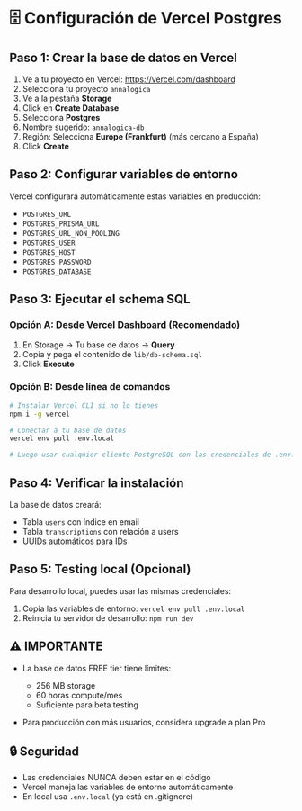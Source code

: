 # 🗄️ Configuración de Vercel Postgres

## Paso 1: Crear la base de datos en Vercel

1. Ve a tu proyecto en Vercel: https://vercel.com/dashboard
2. Selecciona tu proyecto `annalogica`
3. Ve a la pestaña **Storage**
4. Click en **Create Database**
5. Selecciona **Postgres**
6. Nombre sugerido: `annalogica-db`
7. Región: Selecciona **Europe (Frankfurt)** (más cercano a España)
8. Click **Create**

## Paso 2: Configurar variables de entorno

Vercel configurará automáticamente estas variables en producción:
- `POSTGRES_URL`
- `POSTGRES_PRISMA_URL`
- `POSTGRES_URL_NON_POOLING`
- `POSTGRES_USER`
- `POSTGRES_HOST`
- `POSTGRES_PASSWORD`
- `POSTGRES_DATABASE`

## Paso 3: Ejecutar el schema SQL

### Opción A: Desde Vercel Dashboard (Recomendado)
1. En Storage → Tu base de datos → **Query**
2. Copia y pega el contenido de `lib/db-schema.sql`
3. Click **Execute**

### Opción B: Desde línea de comandos
```bash
# Instalar Vercel CLI si no lo tienes
npm i -g vercel

# Conectar a tu base de datos
vercel env pull .env.local

# Luego usar cualquier cliente PostgreSQL con las credenciales de .env.local
```

## Paso 4: Verificar la instalación

La base de datos creará:
- Tabla `users` con índice en email
- Tabla `transcriptions` con relación a users
- UUIDs automáticos para IDs

## Paso 5: Testing local (Opcional)

Para desarrollo local, puedes usar las mismas credenciales:
1. Copia las variables de entorno: `vercel env pull .env.local`
2. Reinicia tu servidor de desarrollo: `npm run dev`

## ⚠️ IMPORTANTE

- La base de datos FREE tier tiene límites:
  - 256 MB storage
  - 60 horas compute/mes
  - Suficiente para beta testing

- Para producción con más usuarios, considera upgrade a plan Pro

## 🔒 Seguridad

- Las credenciales NUNCA deben estar en el código
- Vercel maneja las variables de entorno automáticamente
- En local usa `.env.local` (ya está en .gitignore)
